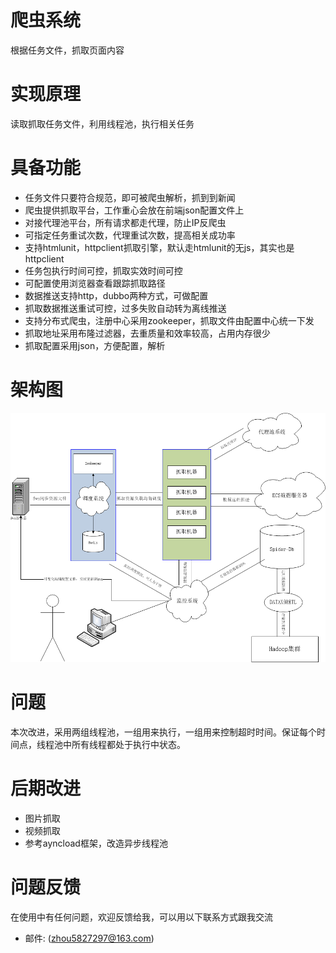 # 爬虫系统
根据任务文件，抓取页面内容

# 实现原理
读取抓取任务文件，利用线程池，执行相关任务

# 具备功能
* 任务文件只要符合规范，即可被爬虫解析，抓到到新闻
* 爬虫提供抓取平台，工作重心会放在前端json配置文件上
* 对接代理池平台，所有请求都走代理，防止IP反爬虫
* 可指定任务重试次数，代理重试次数，提高相关成功率
* 支持htmlunit，httpclient抓取引擎，默认走htmlunit的无js，其实也是httpclient
* 任务包执行时间可控，抓取实效时间可控
* 可配置使用浏览器查看跟踪抓取路径
* 数据推送支持http，dubbo两种方式，可做配置
* 抓取数据推送重试可控，过多失败自动转为离线推送
* 支持分布式爬虫，注册中心采用zookeeper，抓取文件由配置中心统一下发
* 抓取地址采用布隆过滤器，去重质量和效率较高，占用内存很少
* 抓取配置采用json，方便配置，解析

# 架构图
![spider](spider.png)  

# 问题
本次改进，采用两组线程池，一组用来执行，一组用来控制超时时间。保证每个时间点，线程池中所有线程都处于执行中状态。


# 后期改进
* 图片抓取
* 视频抓取
* 参考ayncload框架，改造异步线程池


# 问题反馈
在使用中有任何问题，欢迎反馈给我，可以用以下联系方式跟我交流

* 邮件: (zhou5827297@163.com)
